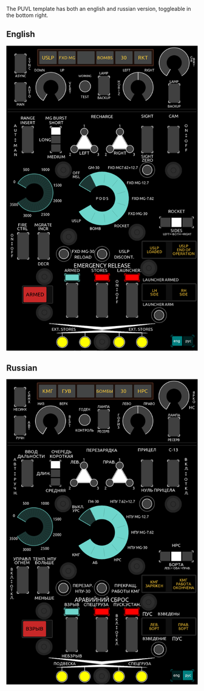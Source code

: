 The PUVL template has both an english and russian version, toggleable in the bottom right.

## English
![](Mi-24P_PUVL_en.png)

## Russian
![](Mi-24P_PUVL_ru.png)
